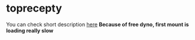 ﻿# toprecepty

You can check short description [here](https://www.pavelkaplan.eu/projects)
**Because of free dyno, first mount is loading really slow**

